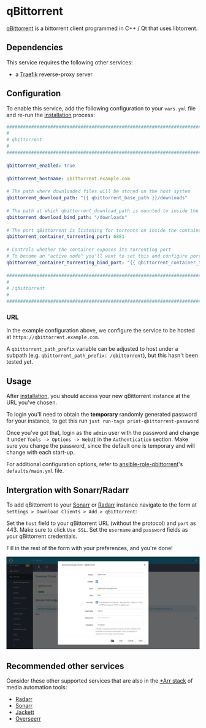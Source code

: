 # qBittorrent

[qBittorrent](https://www.qbittorrent.org/) is a bittorrent client programmed in C++ / Qt that uses libtorrent.

## Dependencies

This service requires the following other services:

- a [Traefik](traefik.md) reverse-proxy server

## Configuration

To enable this service, add the following configuration to your `vars.yml` file and re-run the [installation](../installing.md) process:

```yaml
########################################################################
#                                                                      #
# qbittorrent                                                          #
#                                                                      #
########################################################################

qbittorrent_enabled: true

qbittorrent_hostname: qbittorrent.example.com

# The path where downloaded files will be stored on the host system
qbittorrent_download_path: "{{ qbittorrent_base_path }}/downloads"

# The path at which qbittorrent_download_path is mounted to inside the container
qbittorrent_download_bind_path: "/downloads"

# The port qBittorrent is listening for torrents on inside the container
qbittorrent_container_torrenting_port: 6881

# Controls whether the container exposes its torrenting port
# To become an "active node" you'll want to set this and configure port-forwarding in your router
qbittorrent_container_torrenting_bind_port: "{{ qbittorrent_container_torrenting_port }}"

########################################################################
#                                                                      #
# /qbittorrent                                                         #
#                                                                      #
########################################################################
```

### URL

In the example configuration above, we configure the service to be hosted at `https://qbittorrent.example.com`.

A `qbittorrent_path_prefix` variable can be adjusted to host under a subpath (e.g. `qbittorrent_path_prefix: /qbittorrent`), but this hasn't been tested yet.

## Usage

After [installation](../installing.md), you should access your new qBittorrent instance at the URL you've chosen.

To login you'll need to obtain the **temporary** randomly generated password for your instance, to get this run `just run-tags print-qbittorrent-password`

Once you've got that, login as the `admin` user with the password and change it under `Tools -> Options -> WebUI` in the `Authentication` section. Make sure you change the password, since the default one is temporary and will change with each start-up.

For additional configuration options, refer to [ansible-role-qbittorrent](https://github.com/mother-of-all-self-hosting/ansible-role-qbittorrent)'s `defaults/main.yml` file.

## Intergration with Sonarr/Radarr

To add qBittorrent to your [Sonarr](sonarr.md) or [Radarr](radarr.md) instance navigate to the form at `Settings > Download Clients > Add > qBittorrent`:

Set the `host` field to your qBittorrent URL (without the protocol) and `port` as 443. Make sure to click `Use SSL`. Set the `username` and `password` fields as your qBittorrent credentials. 

Fill in the rest of the form with your preferences, and you're done!

![Sonarr Add Download Client](../assets/sonarr/add-download-client.png)

## Recommended other services

Consider these other supported services that are also in the [*Arr stack](https://wiki.servarr.com/) of media automation tools:

- [Radarr](radarr.md)
- [Sonarr](sonarr.md)
- [Jackett](jackett.md)
- [Overseerr](overseerr.md)
